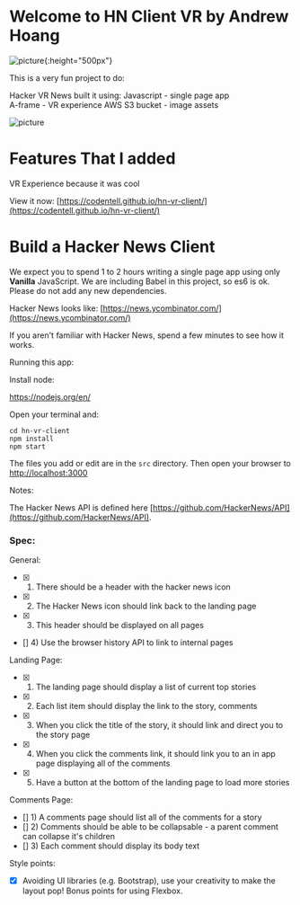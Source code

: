 # Welcome to HN Client VR by Andrew Hoang
![picture](https://s3.amazonaws.com/hacker-news/assets/me.gif){:height="500px"}

This is a very fun project to do:

Hacker VR News built it using:
Javascript - single page app  
A-frame - VR experience
AWS S3 bucket - image assets

![picture](https://s3.amazonaws.com/hacker-news/assets/sony.png)
# Features That I added
VR Experience because it was cool




View it now: [https://codentell.github.io/hn-vr-client/](https://codentell.github.io/hn-vr-client/)




# Build a Hacker News Client 
We expect you to spend 1 to 2 hours writing a single page app using only **Vanilla** JavaScript. We are including Babel in this project, so es6 is ok. Please do not add any new dependencies.

Hacker News looks like: [https://news.ycombinator.com/](https://news.ycombinator.com/)

If you aren't familiar with Hacker News, spend a few minutes to see how it works.

Running this app:

Install node:

https://nodejs.org/en/

Open your terminal and:

```
cd hn-vr-client
npm install
npm start
```

The files you add or edit are in the `src` directory.
Then open your browser to [http://localhost:3000](http://localhost:3000)


Notes:

The Hacker News API is defined here [https://github.com/HackerNews/API](https://github.com/HackerNews/API).

### Spec:

General:
- [x] 1) There should be a header with the hacker news icon
- [x] 2) The Hacker News icon should link back to the landing page
- [x] 3) This header should be displayed on all pages
- []  4) Use the browser history API to link to internal pages

Landing Page:
- [x] 1) The landing page should display a list of current top stories
- [x] 2) Each list item should display the link to the story, comments
- [x] 3) When you click the title of the story, it should link and direct you to the story page
- [x] 4) When you click the comments link, it should link you to an in app page displaying all of the comments
- [x] 5) Have a button at the bottom of the landing page to load more stories

Comments Page:

- [] 1) A comments page should list all of the comments for a story
- [] 2) Comments should be able to be collapsable - a parent comment can collapse it's children
- [] 3) Each comment should display its body text



Style points:
- [x] Avoiding UI libraries (e.g. Bootstrap), use your creativity to make the layout pop! Bonus points for using Flexbox.
